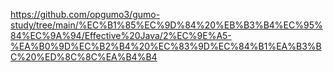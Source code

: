 https://github.com/opgumo3/gumo-study/tree/main/%EC%B1%85%EC%9D%84%20%EB%B3%B4%EC%95%84%EC%9A%94/Effective%20Java/2%EC%9E%A5-%EA%B0%9D%EC%B2%B4%20%EC%83%9D%EC%84%B1%EA%B3%BC%20%ED%8C%8C%EA%B4%B4
